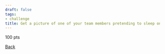 ```yaml
---
draft: false
tags:
- challenge
title: Get a picture of one of your team members pretending to sleep on a public bench.
---
```

100 pts

[Back](https://shadybraden.com/jetlag) 
